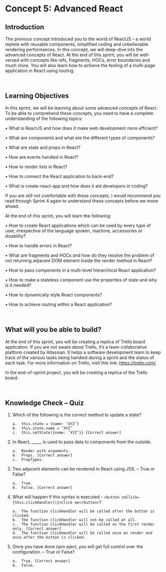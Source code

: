 # Concept 5: Advanced React

## Introduction

The previous concept introduced you to the world of ReactJS – a world replete with reusable components, simplified coding and unbelievable rendering performances. In this concept, we will deep-dive into the advanced concepts of React. At the end of this sprint, you will be well-versed with concepts like refs, fragments, HOCs, error boundaries and much more. You will also learn how to achieve the feeling of a multi-page application in React using routing.

<br />

## Learning Objectives

In this sprint, we will be learning about some advanced concepts of React. To be able to comprehend these concepts, you need to have a complete understanding of the following topics:

•	What is ReactJS and how does it make web development more efficient?

•	What are components and what are the different types of components?

•	What are state and props in React?

•	How are events handled in React?

•	How to render lists in React? 

•	How to connect the React application to back-end?

•	What is create-react-app and how does it aid developers in coding?

If you are still not comfortable with these concepts, I would recommend you read through Sprint 4 again to understand these concepts before we move ahead.

At the end of this sprint, you will learn the following:

•	How to create React applications which can be used by every type of user, irrespective of the language spoken, machine, accessories or disability?

•	How to handle errors in React?

•	What are fragments and HOCs and how do they resolve the problem of not returning adjacent DOM element inside the render method in React?

•	How to pass components in a multi-level hierarchical React application?

•	How to make a stateless component use the properties of state and why is it needed?

•	How to dynamically style React components?

•	How to achieve routing within a React application?


<br />

## What will you be able to build?

At the end of this sprint, you will be creating a replica of Trello board application. If you are not aware about Trello, it’s a team collaborative platform created by Atlassian. It helps a software development team to keep track of the various tasks being handled during a sprint and the status of each task. For more information on Trello, visit this link: https://trello.com/

In the end-of-sprint project, you will be creating a replica of the Trello board.

<br />

## Knowledge Check – Quiz

1.	Which of the following is the correct method to update a state?

        a.	this.state = {name: ‘XYZ’}
        b.	this.state.name = ‘XYZ’
        c.	this.setState({name: ‘XYZ’}} [Correct answer]


2.	In React, _____ is used to pass data to components from the outside.

        a.	Render with arguments.
        b.	Props. [Correct answer]
        c.	PropTypes.


3.	Two adjacent elements can be rendered in React using JSX. – True or False?

        a.	True.
        b.	False. [Correct answer]


4.	What will happen if this syntax is executed - ```<button onClick={this.clickHandler()}>Click me</button>```?

        a.	The function clickHandler will be called after the button is clicked.
        b.	The function clickHandler will not be called at all.
        c.	The function clickHandler will be called on the first render only. [Correct answer]
        d.	The function clickHandler will be called once on render and once after the button is clicked.

5.	Once you have done npm eject, you will get full control over the configuration. – True or False?

        a.	True. [Correct answer]
        b.	False.


